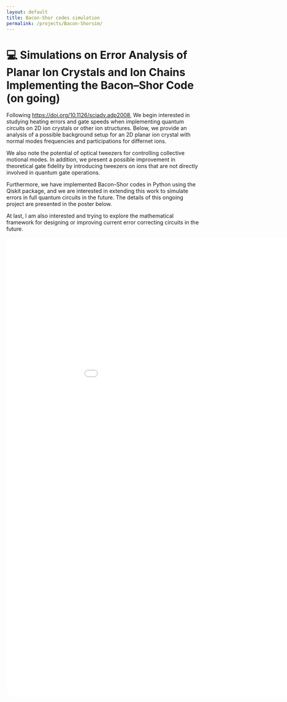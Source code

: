 ```yaml
---
layout: default
title: Bacon-Shor codes simulation
permalink: /projects/Bacon-Shorsim/
---
```


# 💻 Simulations on Error Analysis of Planar Ion Crystals and Ion Chains Implementing the Bacon–Shor Code (on going)

Following https://doi.org/10.1126/sciadv.adp2008, We begin interested in studying heating errors and gate speeds when implementing quantum circuits on 2D ion crystals or other ion structures. Below, we provide an analysis of a possible background setup for an 2D planar ion crystal with normal modes frequencies and participations for differnet ions.

We also note the potential of optical tweezers for controlling collective motional modes. In addition, we present a possible improvement in theoretical gate fidelity by introducing tweezers on
ions that are not directly involved in quantum gate operations.

Furthermore, we have implemented Bacon–Shor codes in Python using the Qiskit package, and we are interested in extending this work to simulate errors in full quantum circuits in the future. The details of this ongoing project are presented in the poster below.

At last, I am also interested and trying to explore the mathematical framework for designing or improving current error correcting circuits in the future.

<embed src="{{ 'graphs/QEC poster.pdf' | relative_url }}" 
       type="application/pdf" 
       width="200%" 
       height="1200px" 
       style="border-radius:24px;" />



